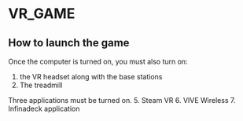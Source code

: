 # VR_GAME

## How to launch the game

Once the computer is turned on, you must also turn on:
1. the VR headset along with the base stations
2. The treadmill

Three applications must be turned on.
5. Steam VR
6. VIVE Wireless 
7. Infinadeck application
